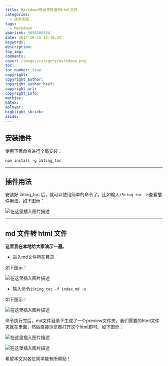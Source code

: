 ```yaml
---
title: Markdown导出带目录的html文件
categories: 
  - 技术实践
tags:
  - Markdown
abbrlink: 3058308324
date: 2017-10-15 12:10:23
keywords:
description:
top_img: 
comments:
cover: /images/category/markdown.png
toc:
toc_number: true
copyright:
copyright_author:
copyright_author_href:
copyright_url:
copyright_info:
mathjax:
katex:
aplayer:
highlight_shrink:
aside:
---
```


## 安装插件

使用下面命令进行全局安装：

```
npm install -g i5ting_toc
```

------

## 插件用法

安装好 i5ting_toc 后，就可以使用简单的命令了。比如输入`i5ting_toc -h`查看插件用法，如下图示：

![在这里插入图片描述](https://img-blog.csdnimg.cn/20190905160156342.png?x-oss-process=image/watermark,type_ZmFuZ3poZW5naGVpdGk,shadow_10,text_aHR0cHM6Ly9ibG9nLmNzZG4ubmV0L2NzZG56b3VxaQ==,size_16,color_FFFFFF,t_70)

------

## md 文件转 html 文件

**这里我在本地给大家演示一遍。**

- 进入md文件所在目录

如下图示：

![在这里插入图片描述](https://img-blog.csdnimg.cn/20190905160538563.png?x-oss-process=image/watermark,type_ZmFuZ3poZW5naGVpdGk,shadow_10,text_aHR0cHM6Ly9ibG9nLmNzZG4ubmV0L2NzZG56b3VxaQ==,size_16,color_FFFFFF,t_70)

- 输入命令`i5ting_toc -f index.md -o`

如下图示：

![在这里插入图片描述](https://img-blog.csdnimg.cn/20190905160831569.png?x-oss-process=image/watermark,type_ZmFuZ3poZW5naGVpdGk,shadow_10,text_aHR0cHM6Ly9ibG9nLmNzZG4ubmV0L2NzZG56b3VxaQ==,size_16,color_FFFFFF,t_70)

命令执行完后，md文件目录下生成了一个preview文件夹，我们需要的html文件夹就在里面，然后直接浏览器打开这个html即可。如下图示：

![在这里插入图片描述](https://img-blog.csdnimg.cn/20190905161030886.png?x-oss-process=image/watermark,type_ZmFuZ3poZW5naGVpdGk,shadow_10,text_aHR0cHM6Ly9ibG9nLmNzZG4ubmV0L2NzZG56b3VxaQ==,size_16,color_FFFFFF,t_70)

![在这里插入图片描述](https://img-blog.csdnimg.cn/20190905161108879.png?x-oss-process=image/watermark,type_ZmFuZ3poZW5naGVpdGk,shadow_10,text_aHR0cHM6Ly9ibG9nLmNzZG4ubmV0L2NzZG56b3VxaQ==,size_16,color_FFFFFF,t_70)

希望本文对各位同学能有所帮助！